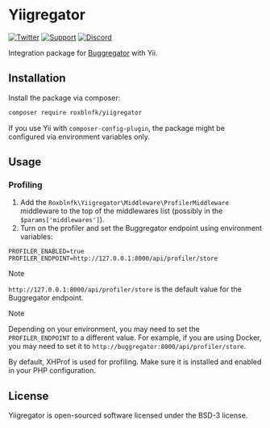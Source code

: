 # Yiigregator

[![Twitter](https://img.shields.io/badge/-Follow-black?style=flat-square&logo=X)](https://twitter.com/roxblnfk)
[![Support](https://img.shields.io/static/v1?style=flat-square&label=Support&message=%E2%9D%A4&logo=GitHub&color=%23fe0086)](https://patreon.com/roxblnfk)
[![Discord](https://img.shields.io/static/v1?style=flat-square&label=Join&message=Buggregator%20Discord&logo=Discord&color=%235865F2)](https://discord.gg/qF3HpXhMEP)

Integration package for [Buggregator](https://buggregator.dev/) with Yii.

## Installation

Install the package via composer:

```bash
composer require roxblnfk/yiigregator
```

If you use Yii with `composer-config-plugin`, the package might be configured via environment variables only.

## Usage

### Profiling

1. Add the `Roxblnfk\Yiigregator\Middleware\ProfilerMiddleware` middleware to the top of the middlewares list (possibly in the `$params['middlewares']`).
2. Turn on the profiler and set the Buggregator endpoint using environment variables:
  ```env
  PROFILER_ENABLED=true
  PROFILER_ENDPOINT=http://127.0.0.1:8000/api/profiler/store
  ```

> [!NOTE]
> `http://127.0.0.1:8000/api/profiler/store` is the default value for the Buggregator endpoint.

> [!NOTE]
> Depending on your environment, you may need to set the `PROFILER_ENDPOINT` to a different value.
> For example, if you are using Docker, you may need to set it to `http://buggregator:8000/api/profiler/store`.

By default, XHProf is used for profiling. Make sure it is installed and enabled in your PHP configuration.

## License

Yiigregator is open-sourced software licensed under the BSD-3 license.
